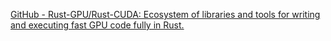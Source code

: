 
[GitHub - Rust-GPU/Rust-CUDA: Ecosystem of libraries and tools for writing and executing fast GPU code fully in Rust.](https://github.com/Rust-GPU/Rust-CUDA)
